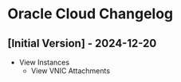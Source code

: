 # Oracle Cloud Changelog

## [Initial Version] - 2024-12-20

- View Instances
    - View VNIC Attachments